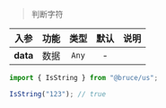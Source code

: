 > 判断字符

入参|功能|类型|默认|说明
:-:|:-:|:-:|:-:|-
**data**|数据|`Any`|-

```js
import { IsString } from "@bruce/us";

IsString("123"); // true
```